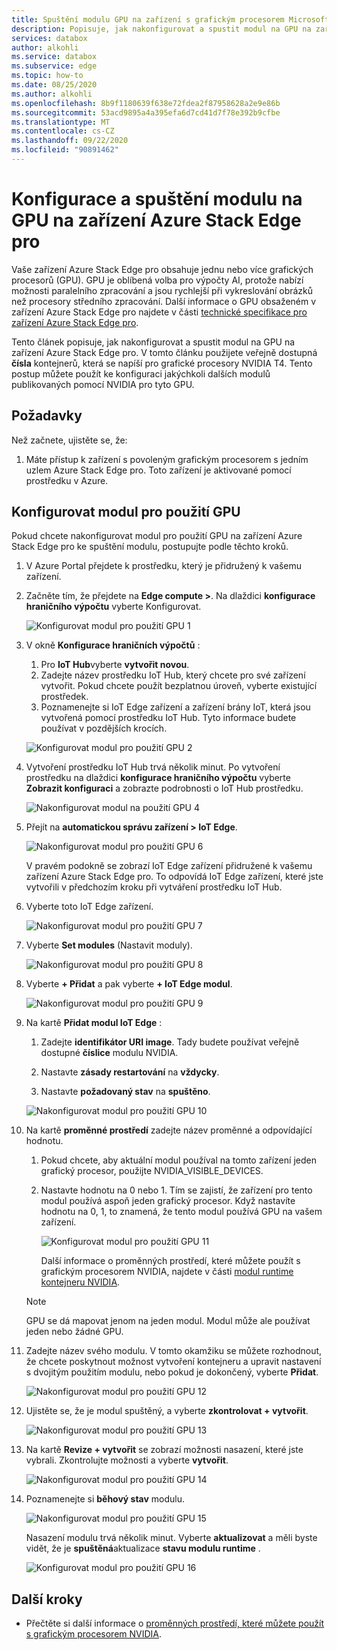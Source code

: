 ```yaml
---
title: Spuštění modulu GPU na zařízení s grafickým procesorem Microsoft Azure Stack Edge pro | Microsoft Docs
description: Popisuje, jak nakonfigurovat a spustit modul na GPU na zařízení Azure Stack Edge pro pomocí Azure Portal.
services: databox
author: alkohli
ms.service: databox
ms.subservice: edge
ms.topic: how-to
ms.date: 08/25/2020
ms.author: alkohli
ms.openlocfilehash: 8b9f1180639f638e72fdea2f87958628a2e9e86b
ms.sourcegitcommit: 53acd9895a4a395efa6d7cd41d7f78e392b9cfbe
ms.translationtype: MT
ms.contentlocale: cs-CZ
ms.lasthandoff: 09/22/2020
ms.locfileid: "90891462"
---
```

# <a name="configure-and-run-a-module-on-gpu-on-azure-stack-edge-pro-device"></a>Konfigurace a spuštění modulu na GPU na zařízení Azure Stack Edge pro

Vaše zařízení Azure Stack Edge pro obsahuje jednu nebo více grafických procesorů (GPU). GPU je oblíbená volba pro výpočty AI, protože nabízí možnosti paralelního zpracování a jsou rychlejší při vykreslování obrázků než procesory středního zpracování. Další informace o GPU obsaženém v zařízení Azure Stack Edge pro najdete v části [technické specifikace pro zařízení Azure Stack Edge pro](azure-stack-edge-gpu-technical-specifications-compliance.md).

Tento článek popisuje, jak nakonfigurovat a spustit modul na GPU na zařízení Azure Stack Edge pro. V tomto článku použijete veřejně dostupná **čísla** kontejnerů, která se napíší pro grafické procesory NVIDIA T4. Tento postup můžete použít ke konfiguraci jakýchkoli dalších modulů publikovaných pomocí NVIDIA pro tyto GPU.


## <a name="prerequisites"></a>Požadavky

Než začnete, ujistěte se, že:

1. Máte přístup k zařízení s povoleným grafickým procesorem s jedním uzlem Azure Stack Edge pro. Toto zařízení je aktivované pomocí prostředku v Azure.  

## <a name="configure-module-to-use-gpu"></a>Konfigurovat modul pro použití GPU

Pokud chcete nakonfigurovat modul pro použití GPU na zařízení Azure Stack Edge pro ke spuštění modulu, postupujte podle těchto kroků.

1. V Azure Portal přejdete k prostředku, který je přidružený k vašemu zařízení. 

2. Začněte tím, že přejdete na **Edge compute >**. Na dlaždici **konfigurace hraničního výpočtu** vyberte Konfigurovat.

    ![Konfigurovat modul pro použití GPU 1](media/azure-stack-edge-j-series-configure-gpu-modules/configure-compute-1.png)

3. V okně **Konfigurace hraničních výpočtů** :

    1. Pro **IoT Hub**vyberte **vytvořit novou**.
    2. Zadejte název prostředku IoT Hub, který chcete pro své zařízení vytvořit. Pokud chcete použít bezplatnou úroveň, vyberte existující prostředek. 
    3. Poznamenejte si IoT Edge zařízení a zařízení brány IoT, která jsou vytvořená pomocí prostředku IoT Hub. Tyto informace budete používat v pozdějších krocích.

    ![Konfigurovat modul pro použití GPU 2](media/azure-stack-edge-j-series-configure-gpu-modules/configure-compute-2.png)

4. Vytvoření prostředku IoT Hub trvá několik minut. Po vytvoření prostředku na dlaždici **konfigurace hraničního výpočtu** vyberte **Zobrazit konfiguraci** a zobrazte podrobnosti o IoT Hub prostředku.

    ![Nakonfigurovat modul na použití GPU 4](media/azure-stack-edge-j-series-configure-gpu-modules/configure-compute-4.png)

5. Přejít na **automatickou správu zařízení > IoT Edge**.

    ![Nakonfigurovat modul pro použití GPU 6](media/azure-stack-edge-j-series-configure-gpu-modules/configure-gpu-2.png)

    V pravém podokně se zobrazí IoT Edge zařízení přidružené k vašemu zařízení Azure Stack Edge pro. To odpovídá IoT Edge zařízení, které jste vytvořili v předchozím kroku při vytváření prostředku IoT Hub. 
    
6. Vyberte toto IoT Edge zařízení.

   ![Nakonfigurovat modul pro použití GPU 7](media/azure-stack-edge-j-series-configure-gpu-modules/configure-gpu-3.png)

7.  Vyberte **Set modules** (Nastavit moduly).

    ![Nakonfigurovat modul pro použití GPU 8](media/azure-stack-edge-j-series-configure-gpu-modules/configure-gpu-4.png)

8. Vyberte **+ Přidat** a pak vyberte **+ IoT Edge modul**. 

    ![Nakonfigurovat modul pro použití GPU 9](media/azure-stack-edge-j-series-configure-gpu-modules/configure-gpu-5.png)

9. Na kartě **Přidat modul IoT Edge** :

    1. Zadejte **identifikátor URI image**. Tady budete používat veřejně dostupné **číslice** modulu NVIDIA. 
    
    2. Nastavte **zásady restartování** na **vždycky**.
    
    3. Nastavte **požadovaný stav** na **spuštěno**.
    
    ![Nakonfigurovat modul pro použití GPU 10](media/azure-stack-edge-j-series-configure-gpu-modules/configure-gpu-6.png)

10. Na kartě **proměnné prostředí** zadejte název proměnné a odpovídající hodnotu. 

    1. Pokud chcete, aby aktuální modul používal na tomto zařízení jeden grafický procesor, použijte NVIDIA_VISIBLE_DEVICES. 

    2. Nastavte hodnotu na 0 nebo 1. Tím se zajistí, že zařízení pro tento modul používá aspoň jeden grafický procesor. Když nastavíte hodnotu na 0, 1, to znamená, že tento modul používá GPU na vašem zařízení.

        ![Konfigurovat modul pro použití GPU 11](media/azure-stack-edge-j-series-configure-gpu-modules/configure-gpu-7.png)

        Další informace o proměnných prostředí, které můžete použít s grafickým procesorem NVIDIA, najdete v části [modul runtime kontejneru NVIDIA](https://github.com/NVIDIA/nvidia-container-runtime#environment-variables-oci-spec).

    > [!NOTE]
    > GPU se dá mapovat jenom na jeden modul. Modul může ale používat jeden nebo žádné GPU. 

11. Zadejte název svého modulu. V tomto okamžiku se můžete rozhodnout, že chcete poskytnout možnost vytvoření kontejneru a upravit nastavení s dvojitým použitím modulu, nebo pokud je dokončený, vyberte **Přidat**. 

    ![Nakonfigurovat modul pro použití GPU 12](media/azure-stack-edge-j-series-configure-gpu-modules/configure-gpu-8.png)

12. Ujistěte se, že je modul spuštěný, a vyberte **zkontrolovat + vytvořit**.    

    ![Nakonfigurovat modul pro použití GPU 13](media/azure-stack-edge-j-series-configure-gpu-modules/configure-gpu-9.png)

13. Na kartě **Revize + vytvořit** se zobrazí možnosti nasazení, které jste vybrali. Zkontrolujte možnosti a vyberte **vytvořit**.
    
    ![Nakonfigurovat modul pro použití GPU 14](media/azure-stack-edge-j-series-configure-gpu-modules/configure-gpu-10.png)

14. Poznamenejte si **běhový stav** modulu. 
    
    ![Nakonfigurovat modul pro použití GPU 15](media/azure-stack-edge-j-series-configure-gpu-modules/configure-gpu-11.png)

    Nasazení modulu trvá několik minut. Vyberte **aktualizovat** a měli byste vidět, že je **spuštěná**aktualizace **stavu modulu runtime** .

    ![Konfigurovat modul pro použití GPU 16](media/azure-stack-edge-j-series-configure-gpu-modules/configure-gpu-12.png)


## <a name="next-steps"></a>Další kroky

- Přečtěte si další informace o [proměnných prostředí, které můžete použít s grafickým procesorem NVIDIA](https://github.com/NVIDIA/nvidia-container-runtime#environment-variables-oci-spec).
